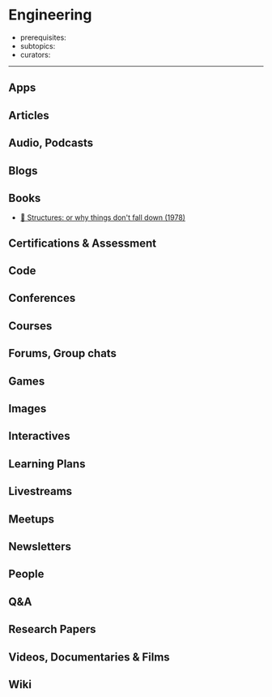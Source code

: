 # Engineering

- prerequisites:
- subtopics:
- curators:

------

## Apps

## Articles

## Audio, Podcasts

## Blogs

## Books

- [📕 Structures: or why things don't fall down (1978)](http://www.goodreads.com/book/show/245344.Structures)

## Certifications & Assessment

## Code

## Conferences

## Courses

## Forums, Group chats

## Games

## Images

## Interactives

## Learning Plans

## Livestreams

## Meetups

## Newsletters

## People

## Q&A

## Research Papers

## Videos, Documentaries & Films

## Wiki

